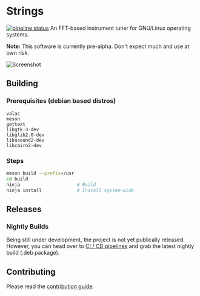 # Strings
[![pipeline status](https://gitlab.com/dusan-gvozdenovic/strings/badges/master/pipeline.svg)](https://gitlab.com/dusan-gvozdenovic/strings/pipelines)
An FFT-based instrument tuner for GNU/Linux operating systems.

**Note:** This software is currently pre-alpha. Don't expect much and use at own risk.

![Screenshot](data/screenshot.png)

## Building
### Prerequisites (debian based distros)
```
valac
meson
gettext
libgtk-3-dev
libglib2.0-dev
libasound2-dev
libcairo2-dev
```

### Steps
```bash
meson build --prefix=/usr
cd build
ninja                     # Build
ninja install             # Install system-wide
```

## Releases
### Nightly Builds
Being still under development, the project is not yet publically released. However, you can head over to [CI / CD pipelines](https://gitlab.com/dusan-gvozdenovic/strings/pipelines) and grab the latest nightly build (.deb package).

## Contributing
Please read the [contribution guide](CONTRIBUTING.md).
